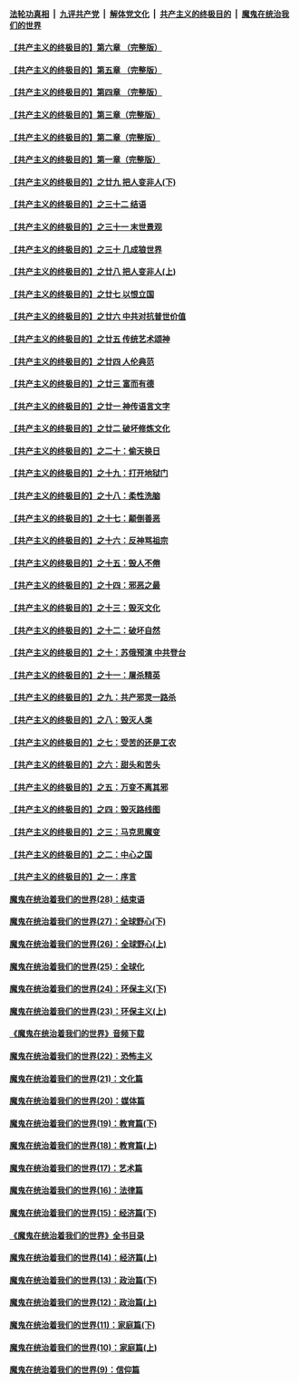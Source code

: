 ####  [法轮功真相](../../../../basic/blob/master/README.md?t=11141113) &nbsp;|&nbsp; [九评共产党](../../../../9ping.md/blob/master/README.md?t=11141113) &nbsp;|&nbsp; [解体党文化](../../../../jtdwh.md/blob/master/README.md?t=11141113)  &nbsp;|&nbsp; [共产主义的终极目的](../../../../gczydzjmd.md/blob/master/README.md?t=11141113) &nbsp;|&nbsp; [魔鬼在统治我们的世界](../../../../mgztzwmdsj.md/blob/master/README.md?t=11141113) 

#### [【共产主义的终极目的】第六章 （完整版）](../pages/nsc422/n11428913.md?t=11141113) 

#### [【共产主义的终极目的】第五章 （完整版）](../pages/nsc422/n11428912.md?t=11141113) 

#### [【共产主义的终极目的】第四章 （完整版）](../pages/nsc422/n11428907.md?t=11141113) 

#### [【共产主义的终极目的】第三章（完整版）](../pages/nsc422/n11428848.md?t=11141113) 

#### [【共产主义的终极目的】第二章（完整版）](../pages/nsc422/n11428831.md?t=11141113) 

#### [【共产主义的终极目的】第一章（完整版）](../pages/nsc422/n11417651.md?t=11141113) 

#### [【共产主义的终极目的】之廿九 把人变非人(下)](../pages/nsc422/n11344140.md?t=11141113) 

#### [【共产主义的终极目的】之三十二 结语](../pages/nsc422/n11360535.md?t=11141113) 

#### [【共产主义的终极目的】之三十一 末世景观](../pages/nsc422/n11351129.md?t=11141113) 

#### [【共产主义的终极目的】之三十 几成狼世界](../pages/nsc422/n11348280.md?t=11141113) 

#### [【共产主义的终极目的】之廿八 把人变非人(上)](../pages/nsc422/n11340492.md?t=11141113) 

#### [【共产主义的终极目的】之廿七 以恨立国](../pages/nsc422/n11336944.md?t=11141113) 

#### [【共产主义的终极目的】之廿六 中共对抗普世价值](../pages/nsc422/n11324785.md?t=11141113) 

#### [【共产主义的终极目的】之廿五 传统艺术颂神](../pages/nsc422/n11296396.md?t=11141113) 

#### [【共产主义的终极目的】之廿四 人伦典范](../pages/nsc422/n11296397.md?t=11141113) 

#### [【共产主义的终极目的】之廿三 富而有德](../pages/nsc422/n11283598.md?t=11141113) 

#### [【共产主义的终极目的】之廿一 神传语言文字](../pages/nsc422/n11263265.md?t=11141113) 

#### [【共产主义的终极目的】之廿二 破坏修炼文化](../pages/nsc422/n11245728.md?t=11141113) 

#### [【共产主义的终极目的】之二十：偷天换日](../pages/nsc422/n11238846.md?t=11141113) 

#### [【共产主义的终极目的】之十九：打开地狱门](../pages/nsc422/n11206376.md?t=11141113) 

#### [【共产主义的终极目的】之十八：柔性洗脑](../pages/nsc422/n11199994.md?t=11141113) 

#### [【共产主义的终极目的】之十七：颠倒善恶](../pages/nsc422/n11179782.md?t=11141113) 

#### [【共产主义的终极目的】之十六：反神骂祖宗](../pages/nsc422/n11166798.md?t=11141113) 

#### [【共产主义的终极目的】之十五：毁人不倦](../pages/nsc422/n11166792.md?t=11141113) 

#### [【共产主义的终极目的】之十四：邪恶之最](../pages/nsc422/n11150249.md?t=11141113) 

#### [【共产主义的终极目的】之十三：毁灭文化](../pages/nsc422/n11135227.md?t=11141113) 

#### [【共产主义的终极目的】之十二：破坏自然](../pages/nsc422/n11135214.md?t=11141113) 

#### [【共产主义的终极目的】之十：苏俄预演 中共登台](../pages/nsc422/n11118424.md?t=11141113) 

#### [【共产主义的终极目的】之十一：屠杀精英](../pages/nsc422/n11118442.md?t=11141113) 

#### [【共产主义的终极目的】之九：共产邪灵一路杀](../pages/nsc422/n11114139.md?t=11141113) 

#### [【共产主义的终极目的】之八：毁灭人类](../pages/nsc422/n11108503.md?t=11141113) 

#### [【共产主义的终极目的】之七：受苦的还是工农](../pages/nsc422/n11101809.md?t=11141113) 

#### [【共产主义的终极目的】之六：甜头和苦头](../pages/nsc422/n11096971.md?t=11141113) 

#### [【共产主义的终极目的】之五：万变不离其邪](../pages/nsc422/n11091285.md?t=11141113) 

#### [【共产主义的终极目的】之四：毁灭路线图](../pages/nsc422/n11086284.md?t=11141113) 

#### [【共产主义的终极目的】之三：马克思魔变](../pages/nsc422/n11061941.md?t=11141113) 

#### [【共产主义的终极目的】之二：中心之国](../pages/nsc422/n11047728.md?t=11141113) 

#### [【共产主义的终极目的】之一：序言](../pages/nsc422/n11086077.md?t=11141113) 

#### [魔鬼在统治着我们的世界(28)：结束语](../pages/nsc422/n10936246.md?t=11141113) 

#### [魔鬼在统治着我们的世界(27)：全球野心(下)](../pages/nsc422/n10928319.md?t=11141113) 

#### [魔鬼在统治着我们的世界(26)：全球野心(上)](../pages/nsc422/n10900318.md?t=11141113) 

#### [魔鬼在统治着我们的世界(25)：全球化](../pages/nsc422/n10788205.md?t=11141113) 

#### [魔鬼在统治着我们的世界(24)：环保主义(下)](../pages/nsc422/n10695307.md?t=11141113) 

#### [魔鬼在统治着我们的世界(23)：环保主义(上)](../pages/nsc422/n10688613.md?t=11141113) 

#### [《魔鬼在统治着我们的世界》音频下载](../pages/nsc422/n10635553.md?t=11141113) 

#### [魔鬼在统治着我们的世界(22)：恐怖主义](../pages/nsc422/n10614727.md?t=11141113) 

#### [魔鬼在统治着我们的世界(21)：文化篇](../pages/nsc422/n10597706.md?t=11141113) 

#### [魔鬼在统治着我们的世界(20)：媒体篇](../pages/nsc422/n10586579.md?t=11141113) 

#### [魔鬼在统治着我们的世界(19)：教育篇(下)](../pages/nsc422/n10564808.md?t=11141113) 

#### [魔鬼在统治着我们的世界(18)：教育篇(上)](../pages/nsc422/n10526970.md?t=11141113) 

#### [魔鬼在统治着我们的世界(17)：艺术篇](../pages/nsc422/n10499093.md?t=11141113) 

#### [魔鬼在统治着我们的世界(16)：法律篇](../pages/nsc422/n10485969.md?t=11141113) 

#### [魔鬼在统治着我们的世界(15)：经济篇(下)](../pages/nsc422/n10469975.md?t=11141113) 

#### [《魔鬼在统治着我们的世界》全书目录](../pages/nsc422/n10464261.md?t=11141113) 

#### [魔鬼在统治着我们的世界(14)：经济篇(上)](../pages/nsc422/n10457370.md?t=11141113) 

#### [魔鬼在统治着我们的世界(13)：政治篇(下)](../pages/nsc422/n10448270.md?t=11141113) 

#### [魔鬼在统治着我们的世界(12)：政治篇(上)](../pages/nsc422/n10444576.md?t=11141113) 

#### [魔鬼在统治着我们的世界(11)：家庭篇(下)](../pages/nsc422/n10440961.md?t=11141113) 

#### [魔鬼在统治着我们的世界(10)：家庭篇(上)](../pages/nsc422/n10435448.md?t=11141113) 

#### [魔鬼在统治着我们的世界(9)：信仰篇](../pages/nsc422/n10432159.md?t=11141113) 

